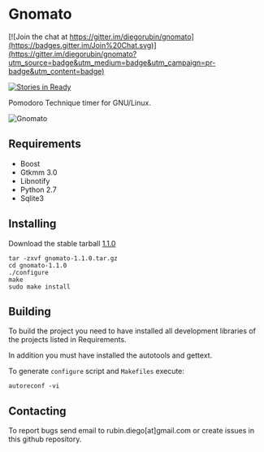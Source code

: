 Gnomato
=======

[![Join the chat at https://gitter.im/diegorubin/gnomato](https://badges.gitter.im/Join%20Chat.svg)](https://gitter.im/diegorubin/gnomato?utm_source=badge&utm_medium=badge&utm_campaign=pr-badge&utm_content=badge)

[![Stories in Ready](https://badge.waffle.io/diegorubin/gnomato.svg?label=ready&title=Ready)](http://waffle.io/diegorubin/gnomato) 

Pomodoro Technique timer for GNU/Linux.

![Gnomato](http://diegorubin.com/images/gnomato "Gnomato Interface")

## Requirements

* Boost
* Gtkmm 3.0
* Libnotify
* Python 2.7
* Sqlite3

## Installing

Download the stable tarball [1.1.0](https://github.com/diegorubin/gnomato/releases/download/1.1.0/gnomato-1.1.0.tar.gz)

    tar -zxvf gnomato-1.1.0.tar.gz
    cd gnomato-1.1.0
    ./configure
    make
    sudo make install

## Building

To build the project you need to have installed all development libraries 
of the projects listed in Requirements.

In addition you must have installed the autotools and gettext.

To generate `configure` script and `Makefiles` execute:

    autoreconf -vi

## Contacting

To report bugs send email to rubin.diego[at]gmail.com or
create issues in this github repository.

